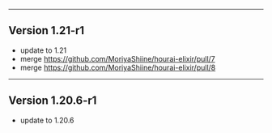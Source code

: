 ------------------------------------------------------
Version 1.21-r1
------------------------------------------------------
- update to 1.21
- merge https://github.com/MoriyaShiine/hourai-elixir/pull/7
- merge https://github.com/MoriyaShiine/hourai-elixir/pull/8

------------------------------------------------------
Version 1.20.6-r1
------------------------------------------------------
- update to 1.20.6